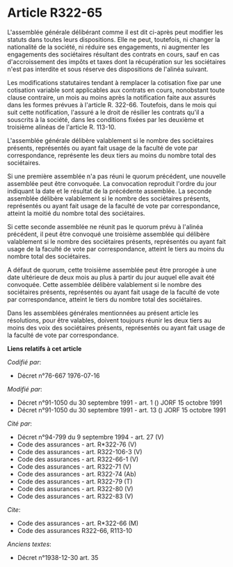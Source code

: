 # Article R322-65

L'assemblée générale délibérant comme il est dit ci-après peut modifier les statuts dans toutes leurs dispositions. Elle ne
peut, toutefois, ni changer la nationalité de la société, ni réduire ses engagements, ni augmenter les engagements des
sociétaires résultant des contrats en cours, sauf en cas d'accroissement des impôts et taxes dont la récupération sur les
sociétaires n'est pas interdite et sous réserve des dispositions de l'alinéa suivant.

Les modifications statutaires tendant à remplacer la cotisation fixe par une cotisation variable sont applicables aux
contrats en cours, nonobstant toute clause contraire, un mois au moins après la notification faite aux assurés dans les
formes prévues à l'article R. 322-66. Toutefois, dans le mois qui suit cette notification, l'assuré a le droit de résilier
les contrats qu'il a souscrits à la société, dans les conditions fixées par les deuxième et troisième alinéas de l'article R.
113-10.

L'assemblée générale délibère valablement si le nombre des sociétaires présents, représentés ou ayant fait usage de la
faculté de vote par correspondance, représente les deux tiers au moins du nombre total des sociétaires.

Si une première assemblée n'a pas réuni le quorum précédent, une nouvelle assemblée peut être convoquée. La convocation
reproduit l'ordre du jour indiquant la date et le résultat de la précédente assemblée. La seconde assemblée délibère
valablement si le nombre des sociétaires présents, représentés ou ayant fait usage de la faculté de vote par correspondance,
atteint la moitié du nombre total des sociétaires.

Si cette seconde assemblée ne réunit pas le quorum prévu à l'alinéa précédent, il peut être convoqué une troisième assemblée
qui délibère valablement si le nombre des sociétaires présents, représentés ou ayant fait usage de la faculté de vote par
correspondance, atteint le tiers au moins du nombre total des sociétaires.

A défaut de quorum, cette troisième assemblée peut être prorogée à une date ultérieure de deux mois au plus à partir du jour
auquel elle avait été convoquée. Cette assemblée délibère valablement si le nombre des sociétaires présents, représentés ou
ayant fait usage de la faculté de vote par correspondance, atteint le tiers du nombre total des sociétaires.

Dans les assemblées générales mentionnées au présent article les résolutions, pour être valables, doivent toujours réunir les
deux tiers au moins des voix des sociétaires présents, représentés ou ayant fait usage de la faculté de vote par
correspondance.

**Liens relatifs à cet article**

_Codifié par_:

  - Décret n°76-667 1976-07-16

_Modifié par_:

  - Décret n°91-1050 du 30 septembre 1991 - art. 1 () JORF 15 octobre 1991
  - Décret n°91-1050 du 30 septembre 1991 - art. 13 () JORF 15 octobre 1991

_Cité par_:

  - Décret n°94-799 du 9 septembre 1994 - art. 27 (V)
  - Code des assurances - art. R*322-76 (V)
  - Code des assurances - art. R322-106-3 (V)
  - Code des assurances - art. R322-66-1 (V)
  - Code des assurances - art. R322-71 (V)
  - Code des assurances - art. R322-74 (Ab)
  - Code des assurances - art. R322-79 (T)
  - Code des assurances - art. R322-80 (V)
  - Code des assurances - art. R322-83 (V)

_Cite_:

  - Code des assurances - art. R*322-66 (M)
  - Code des assurances R322-66, R113-10

_Anciens textes_:

  - Décret n°1938-12-30 art. 35
